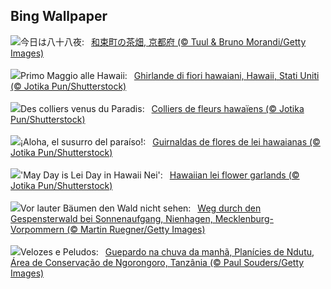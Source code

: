 ## Bing Wallpaper
![](https://www.bing.com/th?id=OHR.TeaGarden2024_JA-JP5324737275_UHD.jpg&w=1000)今日は八十八夜:&nbsp;&ensp;[和束町の茶畑, 京都府 (© Tuul & Bruno Morandi/Getty Images)](https://www.bing.com/th?id=OHR.TeaGarden2024_JA-JP5324737275_UHD.jpg)
<br><br/>
![](https://www.bing.com/th?id=OHR.HawaiianLei_IT-IT8543155647_UHD.jpg&w=1000)Primo Maggio alle Hawaii:&nbsp;&ensp;[Ghirlande di fiori hawaiani, Hawaii, Stati Uniti (© Jotika Pun/Shutterstock)](https://www.bing.com/th?id=OHR.HawaiianLei_IT-IT8543155647_UHD.jpg)
<br><br/>
![](https://www.bing.com/th?id=OHR.HawaiianLei_FR-FR1676452706_UHD.jpg&w=1000)Des colliers venus du Paradis:&nbsp;&ensp;[Colliers de fleurs hawaïens (© Jotika Pun/Shutterstock)](https://www.bing.com/th?id=OHR.HawaiianLei_FR-FR1676452706_UHD.jpg)
<br><br/>
![](https://www.bing.com/th?id=OHR.HawaiianLei_ES-ES3282014146_UHD.jpg&w=1000)¡Aloha, el susurro del paraíso!:&nbsp;&ensp;[Guirnaldas de flores de lei hawaianas (© Jotika Pun/Shutterstock)](https://www.bing.com/th?id=OHR.HawaiianLei_ES-ES3282014146_UHD.jpg)
<br><br/>
![](https://www.bing.com/th?id=OHR.HawaiianLei_EN-GB6017463804_UHD.jpg&w=1000)'May Day is Lei Day in Hawaii Nei':&nbsp;&ensp;[Hawaiian lei flower garlands (© Jotika Pun/Shutterstock)](https://www.bing.com/th?id=OHR.HawaiianLei_EN-GB6017463804_UHD.jpg)
<br><br/>
![](https://www.bing.com/th?id=OHR.NienhagenMecklenburg_DE-DE3604963569_UHD.jpg&w=1000)Vor lauter Bäumen den Wald nicht sehen:&nbsp;&ensp;[Weg durch den Gespensterwald bei Sonnenaufgang, Nienhagen, Mecklenburg-Vorpommern (© Martin Ruegner/Getty Images)](https://www.bing.com/th?id=OHR.NienhagenMecklenburg_DE-DE3604963569_UHD.jpg)
<br><br/>
![](https://www.bing.com/th?id=OHR.CheetahRain_PT-BR5107827451_UHD.jpg&w=1000)Velozes e Peludos:&nbsp;&ensp;[Guepardo na chuva da manhã, Planícies de Ndutu, Área de Conservação de Ngorongoro, Tanzânia (© Paul Souders/Getty Images)](https://www.bing.com/th?id=OHR.CheetahRain_PT-BR5107827451_UHD.jpg)
<br><br/>
